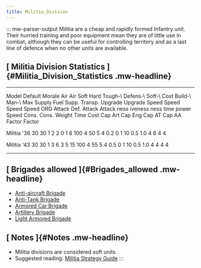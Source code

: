 ```yaml
---
title: Militia_Division
---
```

::: mw-parser-output
Militia are a cheap and rapidly formed Infantry unit. Their hurried
training and poor equipment mean they are of little use in combat,
although they can be useful for controlling territory and as a last line
of defence when no other units are available.

## [ Militia Division Statistics ]{#Militia_Division_Statistics .mw-headline}

  -------------- --------- -------- -------- ------ -------- -------- --------- ---------- -------- -- ------ --------- ------- ------- -------- ------- ------- --------- --------- --------- ------- ------- ------- -------
  Model          Default   Morale   Air      Air    Soft     Hard     Tough-\   Defens-\   Soft-\      Cost   Build-\   Man-\   Max     Supply   Fuel    Supp.   Transp.   Upgrade   Upgrade   Speed   Speed   Speed   Speed
                 ORG                Attack   Def.   Attack   Attack   ness      iveness    ness               time      power   Speed   Cons.    Cons.           Weight    Time      Cost      Cap Art Cap Eng Cap AT  Cap AA
                                                                                                                                                                           Factor    Factor                            

  Militia \'36   30        30       1        2      2        0        1         8          100         4      50        5       4       0.2      0       1       10        0.5       1.0       4       6       4       4

  Militia \'43   30        30       1        3      6        3        5         15         100         4      55        5       4       0.5      0       1       10        0.5       1.0       4       4       4       4
  -------------- --------- -------- -------- ------ -------- -------- --------- ---------- -------- -- ------ --------- ------- ------- -------- ------- ------- --------- --------- --------- ------- ------- ------- -------

## [ Brigades allowed ]{#Brigades_allowed .mw-headline}

-   [Anti-aircraft
    Brigade](/wiki/Anti-aircraft_Brigade "Anti-aircraft Brigade")
-   [Anti-Tank Brigade](/wiki/Anti-Tank_Brigade "Anti-Tank Brigade")
-   [Armored Car
    Brigade](/wiki/Armored_Car_Brigade "Armored Car Brigade")
-   [Artillery Brigade](/wiki/Artillery_Brigade "Artillery Brigade")
-   [Light Armored
    Brigade](/wiki/Light_Armored_Brigade "Light Armored Brigade")

## [ Notes ]{#Notes .mw-headline}

-   Militia divisions are considered soft units
-   Suggested reading: [Militia Strategy
    Guide](/wiki/Militia_Strategy_Guide "Militia Strategy Guide")
:::
